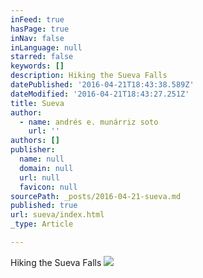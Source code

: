 ```yaml
---
inFeed: true
hasPage: true
inNav: false
inLanguage: null
starred: false
keywords: []
description: Hiking the Sueva Falls
datePublished: '2016-04-21T18:43:38.589Z'
dateModified: '2016-04-21T18:43:27.251Z'
title: Sueva
author:
  - name: andrés e. munárriz soto
    url: ''
authors: []
publisher:
  name: null
  domain: null
  url: null
  favicon: null
sourcePath: _posts/2016-04-21-sueva.md
published: true
url: sueva/index.html
_type: Article

---
```

Hiking the Sueva Falls
![](https://the-grid-user-content.s3-us-west-2.amazonaws.com/42748f61-9e49-486b-ae36-9d633e17c878.jpg)